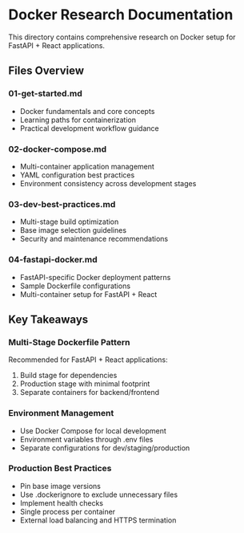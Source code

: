 # Docker Research Documentation

This directory contains comprehensive research on Docker setup for FastAPI + React applications.

## Files Overview

### 01-get-started.md
- Docker fundamentals and core concepts
- Learning paths for containerization
- Practical development workflow guidance

### 02-docker-compose.md
- Multi-container application management
- YAML configuration best practices
- Environment consistency across development stages

### 03-dev-best-practices.md
- Multi-stage build optimization
- Base image selection guidelines
- Security and maintenance recommendations

### 04-fastapi-docker.md
- FastAPI-specific Docker deployment patterns
- Sample Dockerfile configurations
- Multi-container setup for FastAPI + React

## Key Takeaways

### Multi-Stage Dockerfile Pattern
Recommended for FastAPI + React applications:
1. Build stage for dependencies
2. Production stage with minimal footprint
3. Separate containers for backend/frontend

### Environment Management
- Use Docker Compose for local development
- Environment variables through .env files
- Separate configurations for dev/staging/production

### Production Best Practices
- Pin base image versions
- Use .dockerignore to exclude unnecessary files
- Implement health checks
- Single process per container
- External load balancing and HTTPS termination